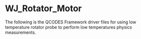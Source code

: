 # WJ_Rotator_Motor
The following is the QCODES Framework driver files for using low temperature rotator probe to perform low temperatures physics measurements.
